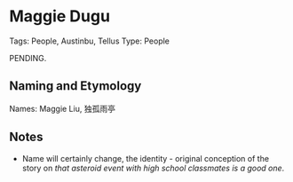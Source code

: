# Maggie Dugu

Tags: People, Austinbu, Tellus
Type: People

PENDING.

## Naming and Etymology

Names: Maggie Liu, 独孤雨亭

## Notes

* Name will certainly change, the identity - original conception of the story on *that asteroid event with high school classmates is a good one*.